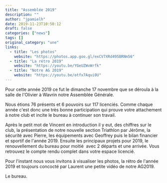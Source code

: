 ```yaml
---
title: "Assemblée 2019"
description: ""
author: "jpamielh"
date: 2019-11-23T10:50:12
draft: false
categories: ["news"]
tags: []
original_category: "une"
links:
  - title: "Les photos"
    website: "https://photos.app.goo.gl/exCV7XRd495BRNm56"
  - title: "La rétro 2019"
    website: "https://youtu.be/YGeUZWvWrfk"
  - title: "Notre AG 2019"
    website: "https://youtu.be/otfx7Aqui0U"
---
```


Pour cette année 2019 ce fut le dimanche 17 novembre que se déroula à la salle de l'Olivier à Wavrin notre Assemblée Générale.

Nous étions 76 présents et 6 pouvoirs sur 117 licenciés. Comme chaque année c'est donc une très bonne participation qui prouve votre attachement à notre club et incite le bureau à continuer son travail.

Après le petit mot de Vincent en introduction il y eut, des chiffres sur le club, la présentation de notre nouvelle section Triathlon par Jérôme, la sécurité avec Pierre, les équipements avec Geoffrey puis le bilan financier et sportif de l'année 2019. Ensuite les principaux projets pour 2019, le renouvellement du bureau pour moitié&nbsp; avec 2 départs et une arrivée. Vous retrouvez le compte rendu complet dans votre espace licencié.

Pour l'instant nous vous invitons à visualiser les photos, la rétro de l'année 2019 et toujours concocté par Laurent une petite vidéo de notre AG2019.

Le bureau.